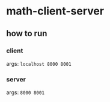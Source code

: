 # math-client-server

## how to run
### client
args: ```localhost 8000 8001```
### server
args: ```8000 8001```